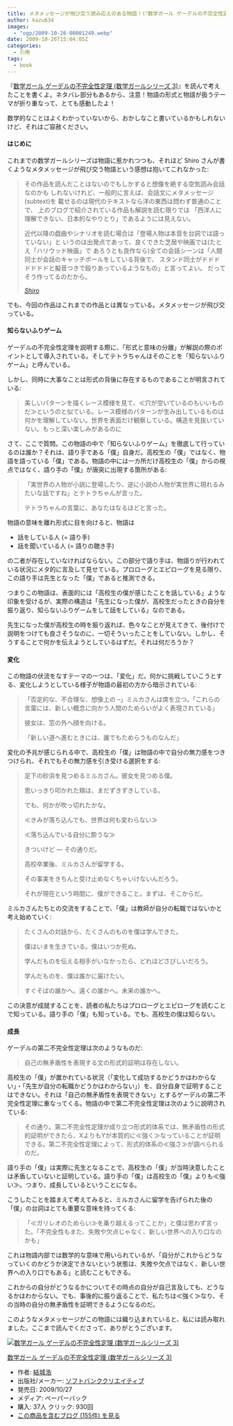 ```yaml
---
title: メタメッセージが飛び交う読み応えのある物語！(『数学ガール ゲーデルの不完全性定理 (数学ガールシリーズ 3)』を読んで考えたこと)
author: kazu634
images:
  - "ogp/2009-10-26-00001249.webp"
date: 2009-10-26T15:04:05Z
categories:
  - 引用
tags:
  - book
---
```

<div class="section">
<p>
    『<a href="http://d.hatena.ne.jp/asin/4797352965" onclick="__gaTracker('send', 'event', 'outbound-article', 'http://d.hatena.ne.jp/asin/4797352965', '数学ガール ゲーデルの不完全性定理 (数学ガールシリーズ 3)');">数学ガール ゲーデルの不完全性定理 (数学ガールシリーズ 3)</a>』を読んで考えたことを書くよ。ネタバレ部分もあるから、注意！物語の形式と物語が扱うテーマが折り重なって、とても感動したよ！
</p>

<p>
    数学的なことはよくわかっていないから、おかしなこと書いているかもしれないけど、それはご容赦ください。
</p>

<p>
<a name="seemore"></a>
</p>

<h4>
    はじめに
</h4>

<p>
    これまでの数学ガールシリーズは物語に惹かれつつも、それほど Shiro さんが書くようなメタメッセージが飛び交う物語という感想は抱いてこれなかった:
</p>

<blockquote title="Nonexistent page: Shiro:title" cite="http://practical-scheme.net/wiliki/wiliki.cgi?Shiro">
<p>
      その作品を読んだことはないのでもしかすると想像を絶する空気読み会話なのかも しれないけれど、一般的に言えば、会話文にメタメッセージ(subtext)を 載せるのは現代のテキストなら洋の東西は問わず普通のことで、 上のブログで紹介されている作品も解説を読む限りでは 「西洋人に理解できない、日本的なやりとり」であるようには見えない。
</p>

<p>
</p>

<p>
      近代以降の戯曲やシナリオを読む場合は「登場人物は本音を台詞では語っていない」と いうのは出発点であって、良くできた芝居や映画では(たとえ「ハリウッド映画」で あろうとも良作なら)全ての会話シーンは「人間同士が会話のキャッチボールをしている背後で、 スタンド同士がドドドドドドドと擬音つきで殴りあっているようなもの」と言ってよい。 だってそう作ってるのだから。
</p>

<p>
<cite><a href="http://practical-scheme.net/wiliki/wiliki.cgi?Shiro" onclick="__gaTracker('send', 'event', 'outbound-article', 'http://practical-scheme.net/wiliki/wiliki.cgi?Shiro', 'Shiro');" target="_blank">Shiro</a></cite>
</p>
</blockquote>

<p>
    でも、今回の作品はこれまでの作品とは異なっている。メタメッセージが飛び交っている。
</p>

<h4>
    知らないふりゲーム
</h4>

<p>
    ゲーデルの不完全性定理を説明する際に、「形式と意味の分離」が解説の際のポイントとして導入されている。そしてテトラちゃんはそのことを「知らないふりゲーム」と呼んでいる。
</p>

<p>
    しかし、同時に大事なことは形式の背後に存在するものであることが明言されている:
</p>

<blockquote>
<p>
      美しいパターンを描くレース模様を見て、≪穴が空いているのもいいものだ≫というのと似ている。レース模様のパターンが生み出しているものは何かを理解していない。世界を表面だけ観察している。構造を見抜いていない。もっと深い楽しみがあるのに
</p>
</blockquote>

<p>
    さて、ここで質問。この物語の中で「知らないふりゲーム」を徹底して行っているのは誰か？それは、語り手である「僕」自身だ。高校生の「僕」ではなく、物語を語っている「僕」である。物語の中には一カ所だけ高校生の「僕」からの視点ではなく、語り手の「僕」が唐突に出現する箇所がある:
</p>

<blockquote>
<p>
      「実世界の人物が小説に登場したり、逆に小説の人物が実世界に現れるみたいな話ですね」とテトラちゃんが言った。
</p>

<p>
      テトラちゃんの言葉に、あなたはなるほどと言った。
</p>
</blockquote>

<p>
    物語の意味を離れ形式に目を向けると、物語は
</p>

<ul>
<li>
      話をしている人 (= 語り手)
</li>
<li>
      話を聞いている人 (= 語りの聴き手)
</li>
</ul>

<p>
    の二者が存在していなければならない。この部分で語り手は、物語りが行われている状況にメタ的に言及して見せている。プロローグとエピローグを見る限り、この語り手は先生となった「僕」であると推測できる。
</p>

<p>
    つまりこの物語は、表面的には「高校生の僕が感じたことを話している」ような印象を受けるが、実際の構造は「先生になった僕が、高校生だったときの自分を振り返り、知らないふりゲームをして話をしている」なのである。
</p>

<p>
    先生になった僕が高校生の時を振り返れば、色々なことが見えてきて、後付けで説明をつけても良さそうなのに、一切そういったことをしていない。しかし、そうすることで何かを伝えようとしているはずだ。それは何だろうか？
</p>

<h4>
    変化
</h4>

<p>
    この物語の伏流をなすテーマの一つは、「変化」だ。何かに挑戦していこうとする、変化しようとしている様子が物語の最初の方から暗示されている:
</p>

<blockquote>
<p>
      「否定的な、不合理な、想像上の &#8211;」ミルカさんは席を立つ。「これらの言葉には、新しい概念に向かう人間のためらいがよく表現されている」
</p>

<p>
      彼女は、窓の外へ顔を向ける。
</p>

<p>
      「新しい道へ進むときには、誰でもためらうものなんだ」
</p>
</blockquote>

<p>
    変化の予兆が感じられる中で、高校生の「僕」は物語の中で自分の無力感をつきつけられ、それでもその無力感を引き受ける選択をする:
</p>

<blockquote>
<p>
      足下の砂浜を見つめるミルカさん。彼女を見つめる僕。
</p>

<p>
      思いっきり叩かれた頬は、まだずきずきしている。
</p>

<p>
      でも、何かが吹っ切れたかな。
</p>

<p>
      ≪きみが落ち込んでも、世界は何も変わらない≫
</p>

<p>
      ≪落ち込んでいる自分に酔うな≫
</p>

<p>
      きついけど &#8212; その通りだ。
</p>

<p>
      高校卒業後、ミルカさんが留学する。
</p>

<p>
      その事実をきちんと受け止めなくちゃいけないんだろう。
</p>

<p>
      それが現在という時間に、僕ができること。まずは、そこからだ。
</p>
</blockquote>

<p>
    ミルカさんたちとの交流をすることで、「僕」は教師が自分の転職ではないかと考え始めていく:
</p>

<blockquote>
<p>
      たくさんの対話から、たくさんのものを僕は学んできた。
</p>

<p>
      僕はいまを生きている。僕はいつか死ぬ。
</p>

<p>
      学んだものを伝える相手がいなかったら、どれほどさびしいだろう。
</p>

<p>
      学んだものを、僕は誰かに届けたい。
</p>

<p>
      すぐそばの誰かへ。遠くの誰かへ。未来の誰かへ。
</p>
</blockquote>

<p>
    この決意が成就することを、読者の私たちはプロローグとエピローグを読むことで知っている。語り手の「僕」も知っている。でも、高校生の僕は知らない。
</p>

<h4>
    成長
</h4>

<p>
    ゲーデルの第二不完全性定理は次のようなものだ:
</p>

<blockquote>
<p>
      自己の無矛盾性を表現する文の形式的証明は存在しない。
</p>
</blockquote>

<p>
    高校生の「僕」が置かれている状況（「変化して成功するかどうかはわからない」・「先生が自分の転職かどうかはわからない」）を、自分自身で証明することはできない。それは「自己の無矛盾性を表現できない」とするゲーデルの第二不完全性定理に重なってくる。物語の中で第二不完全性定理は次のように説明されている:
</p>

<blockquote>
<p>
      その通り。第二不完全性定理が成り立つ形式的体系では、無矛盾性の形式的証明ができたら、XよりもYが本質的に≪強く≫なっていることが証明できる。第二不完全性定理によって、形式的体系の≪強さ≫が調べられるのだ。
</p>
</blockquote>

<p>
    語り手の「僕」は実際に先生となることで、高校生の「僕」が当時決意したことは矛盾していないと証明している。語り手の「僕」は高校生の「僕」よりも≪強い≫。つまり、成長しているということになる。
</p>

<p>
    こうしたことを踏まえて考えてみると、ミルカさんに留学を告げられた後の「僕」の台詞はとても重要な意味を持ってくる:
</p>

<blockquote>
<p>
      「≪ガリレオのためらい≫を乗り越えるってことか」と僕は思わず言った。「不完全性もまた、失敗や欠点じゃなく、新しい世界への入り口なのかも」
</p>
</blockquote>

<p>
    これは物語内部では数学的な意味で用いられているが、「自分がこれからどうなっていくのかどうか決定できないという状態は、失敗や欠点ではなく、新しい世界への入り口でもある」と読むこともできる。
</p>

<p>
    これからの自分がどうなるかについてその時点の自分が自己言及しても、どうなるかはわからない。でも、事後的に振り返ることで、私たちは≪強く≫なり、その当時の自分の無矛盾性を証明できるようになるのだ。
</p>

<p>
</p>

<p>
    このようなメタメッセージがこの物語には織り込まれていると、私には読み取れました。ここまで読んでくださって、ありがとうございます。
</p>

<div class="hatena-asin-detail">
<a href="http://www.amazon.co.jp/dp/4797352965/?tag=hatena_st1-22&ascsubtag=d-7ibv" onclick="__gaTracker('send', 'event', 'outbound-article', 'http://www.amazon.co.jp/dp/4797352965/?tag=hatena_st1-22&ascsubtag=d-7ibv', '');"><img src="https://images-na.ssl-images-amazon.com/images/I/41wtOpDHFSL._SL160_.jpg" class="hatena-asin-detail-image" alt="数学ガール ゲーデルの不完全性定理 (数学ガールシリーズ 3)" title="数学ガール ゲーデルの不完全性定理 (数学ガールシリーズ 3)" /></a></p>

<div class="hatena-asin-detail-info">
<p class="hatena-asin-detail-title">
<a href="http://www.amazon.co.jp/dp/4797352965/?tag=hatena_st1-22&ascsubtag=d-7ibv" onclick="__gaTracker('send', 'event', 'outbound-article', 'http://www.amazon.co.jp/dp/4797352965/?tag=hatena_st1-22&ascsubtag=d-7ibv', '数学ガール ゲーデルの不完全性定理 (数学ガールシリーズ 3)');">数学ガール ゲーデルの不完全性定理 (数学ガールシリーズ 3)</a>
</p>

<ul>
<li>
<span class="hatena-asin-detail-label">作者:</span> <a href="http://d.hatena.ne.jp/keyword/%B7%EB%BE%EB%B9%C0" onclick="__gaTracker('send', 'event', 'outbound-article', 'http://d.hatena.ne.jp/keyword/%B7%EB%BE%EB%B9%C0', '結城浩');" class="keyword">結城浩</a>
</li>
<li>
<span class="hatena-asin-detail-label">出版社/メーカー:</span> <a href="http://d.hatena.ne.jp/keyword/%A5%BD%A5%D5%A5%C8%A5%D0%A5%F3%A5%AF%A5%AF%A5%EA%A5%A8%A5%A4%A5%C6%A5%A3%A5%D6" onclick="__gaTracker('send', 'event', 'outbound-article', 'http://d.hatena.ne.jp/keyword/%A5%BD%A5%D5%A5%C8%A5%D0%A5%F3%A5%AF%A5%AF%A5%EA%A5%A8%A5%A4%A5%C6%A5%A3%A5%D6', 'ソフトバンククリエイティブ');" class="keyword">ソフトバンククリエイティブ</a>
</li>
<li>
<span class="hatena-asin-detail-label">発売日:</span> 2009/10/27
</li>
<li>
<span class="hatena-asin-detail-label">メディア:</span> ペーパーバック
</li>
<li>
<span class="hatena-asin-detail-label">購入</span>: 37人 <span class="hatena-asin-detail-label">クリック</span>: 930回
</li>
<li>
<a href="http://d.hatena.ne.jp/asin/4797352965" onclick="__gaTracker('send', 'event', 'outbound-article', 'http://d.hatena.ne.jp/asin/4797352965', 'この商品を含むブログ (155件) を見る');" target="_blank">この商品を含むブログ (155件) を見る</a>
</li>
</ul>
</div>

<div class="hatena-asin-detail-foot">
</div>
</div>
</div>
